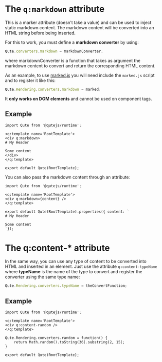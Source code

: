 # The `q:markdown` attribute

This is a marker attribute (doesn't take a value) and can be used to inject static markdown content.
The markdown content will be converted into an HTML string before being inserted.

For this to work, you must define a **markdown converter** by using:

```javascript
Qute.converters.markdown = markdownConverter;
```

where markdownConverter is a function that takes as argument the markdown content to convert and return the corresponding HTML content.

As an example, to use [marked.js](https://github.com/markedjs/marked) you will need include the `marked.js` script and to register it like this:

```javascript
Qute.Rendering.converters.markdown = marked;
```

It **only works on DOM elements** and cannot be used on component tags.

## Example

```jsq
import Qute from '@qutejs/runtime';

<q:template name='RootTemplate'>
<div q:markdown>
# My Header

Some content
</div>
</q:template>

export default Qute(RootTemplate);
```

You can also pass the markdown content through an attribute:

```jsq
import Qute from '@qutejs/runtime';

<q:template name='RootTemplate'>
<div q:markdown={content} />
</q:template>

export default Qute(RootTemplate).properties({ content: `
# My Header

Some content
`});
```


# The q:content-* attribute

In the same way, you can use any type of content to be converted into HTML and inserted in an element.
Just use the attribute `q:content-typeName` where **typeName** is the name of the type to convert and register the converter using the same type name:

```javascript
Qute.Rendering.converters.typeName = theConvertFunction;
```

## Example

```jsq
import Qute from '@qutejs/runtime';

<q:template name='RootTemplate'>
<div q:content-random />
</q:template>

Qute.Rendering.converters.random = function() {
	return Math.random().toString(36).substring(2, 15);
}

export default Qute(RootTemplate);
```


